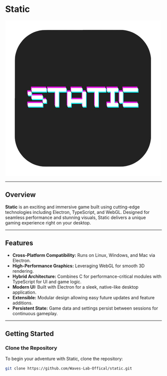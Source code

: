 # Static

![Project Logo](./icons/linux/icon.png)

---

## Overview

**Static** is an exciting and immersive game built using cutting-edge technologies including Electron, TypeScript, and WebGL. Designed for seamless performance and stunning visuals, Static delivers a unique gaming experience right on your desktop.

---

## Features

- **Cross-Platform Compatibility:** Runs on Linux, Windows, and Mac via Electron.
- **High-Performance Graphics:** Leveraging WebGL for smooth 3D rendering.
- **Hybrid Architecture:** Combines C for performance-critical modules with TypeScript for UI and game logic.
- **Modern UI:** Built with Electron for a sleek, native-like desktop application.
- **Extensible:** Modular design allowing easy future updates and feature additions.
- **Persistent State:** Game data and settings persist between sessions for continuous gameplay.

---

## Getting Started

### Clone the Repository

To begin your adventure with Static, clone the repository:

```bash
git clone https://github.com/Waves-Lab-Offical/static.git
